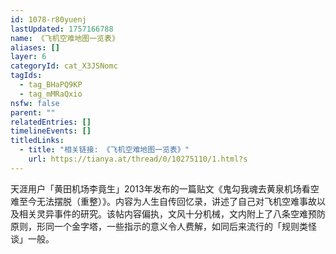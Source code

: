 ```yaml
---
id: 1078-r80yuenj
lastUpdated: 1757166788
name: 《飞机空难地图一览表》
aliases: []
layer: 6
categoryId: cat_X3JSNomc
tagIds:
  - tag_BHaPQ9KP
  - tag_mMRaQxio
nsfw: false
parent: ""
relatedEntries: []
timelineEvents: []
titledLinks:
  - title: "相关链接: 《飞机空难地图一览表》"
    url: https://tianya.at/thread/0/10275110/1.html?s
---
```


天涯用户「黄田机场李竟生」2013年发布的一篇贴文《鬼勾我魂去黄泉机场看空难至今无法摆脱（重整）》。内容为人生自传回忆录，讲述了自己对飞机空难事故以及相关灵异事件的研究。该帖内容偏执，文风十分机械，文内附上了八条空难预防原则，形同一个金字塔，一些指示的意义令人费解，如同后来流行的「规则类怪谈」一般。